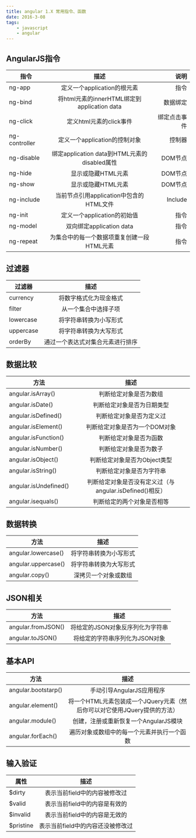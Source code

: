```yaml
---
title: angular 1.X 常用指令、函数
date: 2016-3-08
tags: 
    - javascript
    - angular
---
```


## AngularJS指令

|指令|描述|说明|
| --------- |:-------------------------------------------:| -------:|
|ng-app|定义一个application的根元素|指令|
|ng-bind|将html元素的innerHTML绑定到application data|数据绑定|
|ng-click|定义html元素的click事件|绑定点击事件|
|ng-controller|定义一个application的控制对象|控制器|
|ng-disable|绑定application data到HTML元素的disabled属性|DOM节点|
|ng-hide|显示或隐藏HTML元素|DOM节点|
|ng-show|显示或隐藏HTML元素|DOM节点|
|ng-include|当前节点引用application中包含的HTML文件|Include|
|ng-init|定义一个application的初始值|指令|
|ng-model|双向绑定application data|指令|
|ng-repeat|为集合中的每一个数据项重复创建一段HTML元素|指令|

## 过滤器

|过滤器|描述|
| ------- | :----------------------------------------------: |
|currency|将数字格式化为现金格式|
|filter|从一个集合中选择子项|
|lowercase|将字符串转换为小写形式|
|uppercase|将字符串转换为大写形式|
|orderBy|通过一个表达式对集合元素进行排序|

## 数据比较

|方法|描述|
| ---------------- | :--------------------------------------------: |
|angular.isArray()|判断给定对象是否为数组|
|angular.isDate()|判断给定对象是否为日期类型|
|angular.isDefined()|判断给定对象是否为定义过|
|angular.isElement()|判断给定对象是否为一个DOM对象|
|angular.isFunction()|判断给定对象是否为函数|
|angular.isNumber()|判断给定对象是否为数子|
|angular.isObject()|判断给定对象是否为Object类型|
|angular.isString()|判断给定对象是否为字符串|
|angular.isUndefined()|判断给定对象是否没有定义过（与angular.isDefined()相反）|
|angular.isequals()|判断给定的两个对象是否相等|

## 数据转换

|方法|描述|
| ---------------- | :--------------------------------------------: |
|angular.lowercase()|将字符串转换为小写形式|
|angular.uppercase()|将字符串转换为大写形式|
|angular.copy()|深拷贝一个对象或数组|


## JSON相关

|方法|描述|
| ---------------- | :--------------------------------------------: |
|angular.fromJSON()|将给定的JSON对象反序列化为字符串|
|angular.toJSON()|将给定的字符串序列化为JSON对象|

## 基本API

|方法|描述|
| ---------------- | :--------------------------------------------: |
|angular.bootstarp()|手动引导AngularJS应用程序|
|angular.element()|将一个HTML元素包装成一个JQuery元素（然后你可以对它使用JQuery提供的方法）|
|angular.module()|创建，注册或重新恢复一个AngularJS模块|
|angular.forEach()|遍历对象或数组中的每一个元素并执行一个函数|

## 输入验证

|属性|描述|
| ---------------- | :--------------------------------------------: |
|$dirty|表示当前field中的内容被修改过|
|$valid|表示当前field中的内容是有效的|
|$invalid|表示当前field中的内容是无效的|
|$pristine|表示当前field中的内容还没被修改过|

